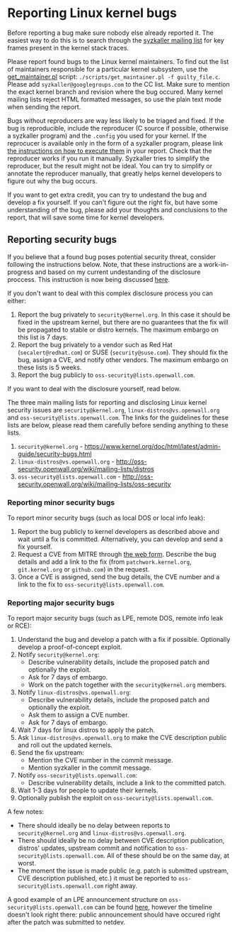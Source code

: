 # Reporting Linux kernel bugs

Before reporting a bug make sure nobody else already reported it. The easiest way to do this is to search through the [syzkaller mailing list](https://groups.google.com/forum/#!forum/syzkaller) for key frames present in the kernel stack traces.

Please report found bugs to the Linux kernel maintainers.
To find out the list of maintainers responsible for a particular kernel subsystem, use the [get_maintainer.pl](https://github.com/torvalds/linux/blob/master/scripts/get_maintainer.pl) script: `./scripts/get_maintainer.pl -f guilty_file.c`. Please add `syzkaller@googlegroups.com` to the CC list.
Make sure to mention the exact kernel branch and revision where the bug occured.
Many kernel mailing lists reject HTML formatted messages, so use the plain text mode when sending the report.

Bugs without reproducers are way less likely to be triaged and fixed.
If the bug is reproducible, include the reproducer (C source if possible, otherwise a syzkaller program) and the `.config` you used for your kernel.
If the reprocucer is available only in the form of a syzkaller program, please link [the instructions on how to execute them](executing_syzkaller_programs.md) in your report.
Check that the reproducer works if you run it manually.
Syzkaller tries to simplify the reproducer, but the result might not be ideal.
You can try to simplify or annotate the reproducer manually, that greatly helps kernel developers to figure out why the bug occurs.

If you want to get extra credit, you can try to undestand the bug and develop a fix yourself.
If you can't figure out the right fix, but have some understanding of the bug, please add your thoughts and conclusions to the report, that will save some time for kernel developers.

## Reporting security bugs

If you believe that a found bug poses potential security threat, consider following the instructions below.
Note, that these instructions are a work-in-progress and based on my current undestanding of the disclosure proccess.
This instruction is now being discussed [here](http://seclists.org/oss-sec/2017/q3/242).

If you don't want to deal with this complex disclosure process you can either:

1. Report the bug privately to `security@kernel.org`. In this case it should be fixed in the upstream kernel, but there are no guarantees that the fix will be propagated to stable or distro kernels. The maximum embargo on this list is 7 days.
2. Report the bug privately to a vendor such as Red Hat (`secalert@redhat.com`) or SUSE (`security@suse.com`). They should fix the bug, assign a CVE, and notify other vendors. The maximum embargo on these lists is 5 weeks.
3. Report the bug publicly to `oss-security@lists.openwall.com`.

If you want to deal with the disclosure yourself, read below.

The three main mailing lists for reporting and disclosing Linux kernel security issues are `security@kernel.org`, `linux-distros@vs.openwall.org` and `oss-security@lists.openwall.com`.
The links for the guidelines for these lists are below, please read them carefully before sending anything to these lists.

1. `security@kernel.org` - https://www.kernel.org/doc/html/latest/admin-guide/security-bugs.html
2. `linux-distros@vs.openwall.org` - http://oss-security.openwall.org/wiki/mailing-lists/distros
3. `oss-security@lists.openwall.com` - http://oss-security.openwall.org/wiki/mailing-lists/oss-security

### Reporting minor security bugs

To report minor security bugs (such as local DOS or local info leak):

1. Report the bug publicly to kernel developers as described above and wait until a fix is committed. Alternatively, you can develop and send a fix yourself.
2. Request a CVE from MITRE through [the web form](https://cveform.mitre.org/). Describe the bug details and add a link to the fix (from `patchwork.kernel.org`, `git.kernel.org` or `github.com`) in the request.
3. Once a CVE is assigned, send the bug details, the CVE number and a link to the fix to `oss-security@lists.openwall.com`.

### Reporting major security bugs

To report major security bugs (such as LPE, remote DOS, remote info leak or RCE):

1. Understand the bug and develop a patch with a fix if possible. Optionally develop a proof-of-concept exploit.
2. Notify `security@kernel.org`:
    * Describe vulnerability details, include the proposed patch and optionally the exploit.
    * Ask for 7 days of embargo.
    * Work on the patch together with the `security@kernel.org` members.
3. Notify `linux-distros@vs.openwall.org`:
    * Describe vulnerability details, include the proposed patch and optionally the exploit.
    * Ask them to assign a CVE number.
    * Ask for 7 days of embargo.
4. Wait 7 days for linux distros to apply the patch.
5. Ask `linux-distros@vs.openwall.org` to make the CVE description public and roll out the updated kernels.
6. Send the fix upstream:
    * Mention the CVE number in the commit message.
    * Mention syzkaller in the commit message.
7. Notify `oss-security@lists.openwall.com`:
    * Describe vulnerability details, include a link to the committed patch.
8. Wait 1-3 days for people to update their kernels.
9. Optionally publish the exploit on `oss-security@lists.openwall.com`.

A few notes:

* There should ideally be no delay between reports to `security@kernel.org` and `linux-distros@vs.openwall.org`.
* There should ideally be no delay between CVE description publication, distros' updates, upstream commit and notification to `oss-security@lists.openwall.com`. All of these should be on the same day, at worst.
* The moment the issue is made public (e.g. patch is submitted upstream, CVE description published, etc.) it must be reported to `oss-security@lists.openwall.com` right away.

A good example of an LPE announcement structure on `oss-security@lists.openwall.com` can be found [here](http://seclists.org/oss-sec/2016/q4/607), however the timeline doesn't look right there: public announcement should have occured right after the patch was submitted to netdev.
